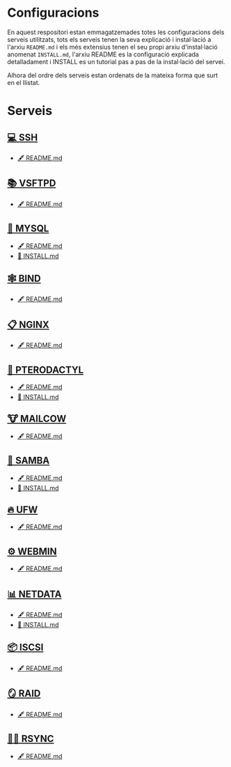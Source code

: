 # Configuracions
En aquest respositori estan emmagatzemades totes les configuracions dels serveis utilitzats, tots els serveis tenen la seva explicació i instal·lació a l'arxiu `README.md` i els més extensius tenen el seu propi arxiu d'instal·lació anomenat `INSTALL.md`, l'arxiu README es la configuració explicada detalladament i INSTALL es un tutorial pas a pas de la instal·lació del servei.

Alhora del ordre dels serveis estan ordenats de la mateixa forma que surt en el llistat.

# Serveis
## [💻 SSH](https://github.com/Proyecto-Sintesi/configs/tree/main/home/alex/.ssh)
- [🖋 README.md](https://github.com/Proyecto-Sintesi/configs/blob/main/home/alex/.ssh/README.md)
## [📚 VSFTPD](https://github.com/Proyecto-Sintesi/configs/tree/main/etc/vsftpd)
- [🖋 README.md](https://github.com/Proyecto-Sintesi/configs/blob/main/etc/vsftpd/README.md)
## [📖 MYSQL](https://github.com/Proyecto-Sintesi/configs/tree/main/etc/mysql)
- [🖋 README.md](https://github.com/Proyecto-Sintesi/configs/blob/main/etc/mysql/README.md)
- [🔧 INSTALL.md](https://github.com/Proyecto-Sintesi/configs/blob/main/etc/mysql/INSTALL.md)
## [🕸 BIND](https://github.com/Proyecto-Sintesi/configs/tree/main/etc/bind)
- [🖋 README.md](https://github.com/Proyecto-Sintesi/configs/blob/main/etc/bind/README.md)
## [📋 NGINX](https://github.com/Proyecto-Sintesi/configs/tree/main/etc/nginx/sites-enabled)
- [🖋 README.md](https://github.com/Proyecto-Sintesi/configs/blob/main/etc/nginx/sites-enabled/README.md)
## [🦅 PTERODACTYL](https://github.com/Proyecto-Sintesi/configs/tree/main/etc/pterodactyl)
- [🖋 README.md](https://github.com/Proyecto-Sintesi/configs/blob/main/etc/pterodactyl/README.md)
- [🔧 INSTALL.md](https://github.com/Proyecto-Sintesi/configs/blob/main/etc/pterodactyl/INSTALL.md)
## [🐮 MAILCOW](https://github.com/Proyecto-Sintesi/configs/blob/main/etc/mailcow/README.md)
  - [🖋 README.md](https://github.com/Proyecto-Sintesi/configs/blob/main/etc/mailcow)
## [🚠 SAMBA](https://github.com/Proyecto-Sintesi/configs/tree/main/etc/samba)
- [🖋 README.md](https://github.com/Proyecto-Sintesi/configs/blob/main/etc/samba/README.md)
- [🔧 INSTALL.md](https://github.com/Proyecto-Sintesi/configs/blob/main/etc/samba/INSTALL.md) 
## [🔥 UFW](https://github.com/Proyecto-Sintesi/configs/tree/main/etc/ufw)
- [🖋 README.md](https://github.com/Proyecto-Sintesi/configs/blob/main/etc/ufw/README.md)
## [⚙ WEBMIN](https://github.com/Proyecto-Sintesi/configs/tree/main/etc/webmin)
- [🖋 README.md](https://github.com/Proyecto-Sintesi/configs/blob/main/etc/webmin/README.md)
## [📊 NETDATA](https://github.com/Proyecto-Sintesi/configs/tree/main/etc/netdata)
- [🖋 README.md](https://github.com/Proyecto-Sintesi/configs/blob/main/etc/webmin/README.md)
- [🔧 INSTALL.md](https://github.com/Proyecto-Sintesi/configs/blob/main/etc/netdata/INSTALL.md) 
## [📦 ISCSI](https://github.com/Proyecto-Sintesi/configs/tree/main/etc/iscsi)
- [🖋 README.md](https://github.com/Proyecto-Sintesi/configs/blob/main/etc/iscsi/README.md)
## [🪞 RAID](https://github.com/Proyecto-Sintesi/configs/tree/main/etc/raid)
- [🖋 README.md](https://github.com/Proyecto-Sintesi/configs/blob/main/etc/raid/README.md)
## [💂‍♂️ RSYNC](https://github.com/Proyecto-Sintesi/configs/tree/main/etc/rsync)
- [🖋 README.md](https://github.com/Proyecto-Sintesi/configs/blob/main/etc/rsync/README.md)
